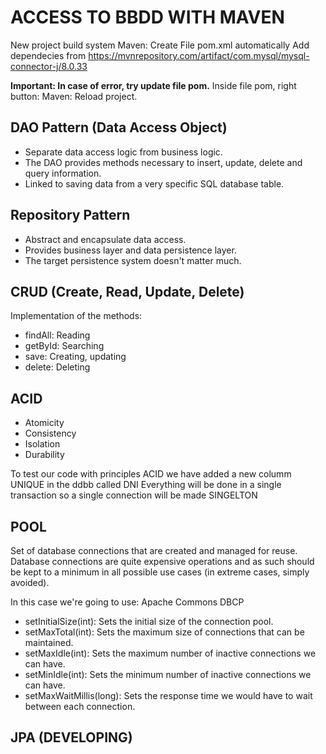 # ACCESS TO BBDD WITH MAVEN

New project build system Maven: 
 Create File pom.xml automatically
 Add dependecies from https://mvnrepository.com/artifact/com.mysql/mysql-connector-j/8.0.33

**Important: In case of error, try update file pom.**
Inside file pom, right button: Maven: Reload project.

## DAO Pattern (Data Access Object)
- Separate data access logic from business logic.
- The DAO provides methods necessary to insert, update, delete and query information.
- Linked to saving data from a very specific SQL database table.

## Repository Pattern
 - Abstract and encapsulate data access.
 - Provides business layer and data persistence layer.
 - The target persistence system doesn't matter much.

## CRUD (Create, Read, Update, Delete)
Implementation of the methods:
- findAll: Reading
- getById: Searching
- save: Creating, updating
- delete: Deleting

## ACID 
- Atomicity
- Consistency
- Isolation
- Durability

To test our code with principles ACID we have added a new columm UNIQUE in the ddbb called DNI
Everything will be done in a single transaction so a single connection will be made SINGELTON

## POOL
Set of database connections that are created and managed for reuse.
Database connections are quite expensive operations and as such should be kept to a minimum in all possible use cases (in extreme cases, simply avoided).


In this case we're going to use: Apache Commons DBCP


- setInitialSize(int): Sets the initial size of the connection pool.
- setMaxTotal(int): Sets the maximum size of connections that can be maintained.
- setMaxIdle(int): Sets the maximum number of inactive connections we can have.
- setMinIdle(int): Sets the minimum number of inactive connections we can have.
- setMaxWaitMillis(long): Sets the response time we would have to wait between each connection.

## JPA (DEVELOPING)
